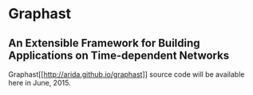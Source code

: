 # Graphast
## An Extensible Framework for Building Applications on Time-dependent Networks

Graphast[[http://arida.github.io/graphast]] source code will be available here in June, 2015.

